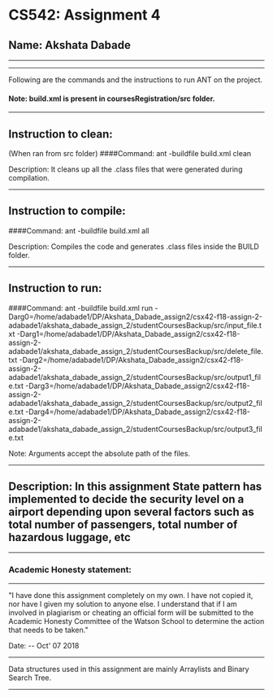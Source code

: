 # CS542: Assignment 4
## Name: Akshata Dabade

-----------------------------------------------------------------------
-----------------------------------------------------------------------

Following are the commands and the instructions to run ANT on the project.
#### Note: build.xml is present in coursesRegistration/src folder.

-----------------------------------------------------------------------
## Instruction to clean:
(When ran from src folder)
####Command: ant -buildfile build.xml clean

Description: It cleans up all the .class files that were generated during compilation.

-----------------------------------------------------------------------
## Instruction to compile:

####Command: ant -buildfile build.xml all

Description: Compiles the code and generates .class files inside the BUILD folder.

-----------------------------------------------------------------------
## Instruction to run:

####Command: 
ant -buildfile build.xml run -Darg0=/home/adabade1/DP/Akshata_Dabade_assign2/csx42-f18-assign-2-adabade1/akshata_dabade_assign_2/studentCoursesBackup/src/input_file.txt -Darg1=/home/adabade1/DP/Akshata_Dabade_assign2/csx42-f18-assign-2-adabade1/akshata_dabade_assign_2/studentCoursesBackup/src/delete_file.txt -Darg2=/home/adabade1/DP/Akshata_Dabade_assign2/csx42-f18-assign-2-adabade1/akshata_dabade_assign_2/studentCoursesBackup/src/output1_file.txt -Darg3=/home/adabade1/DP/Akshata_Dabade_assign2/csx42-f18-assign-2-adabade1/akshata_dabade_assign_2/studentCoursesBackup/src/output2_file.txt -Darg4=/home/adabade1/DP/Akshata_Dabade_assign2/csx42-f18-assign-2-adabade1/akshata_dabade_assign_2/studentCoursesBackup/src/output3_file.txt

Note: Arguments accept the absolute path of the files.


-----------------------------------------------------------------------
## Description: In this assignment State pattern has implemented to decide the security level on a airport depending upon several factors such as total number of passengers, total number of hazardous luggage, etc
-----------------------------------------------------------------------
### Academic Honesty statement:
-----------------------------------------------------------------------

"I have done this assignment completely on my own. I have not copied
it, nor have I given my solution to anyone else. I understand that if I am involved in plagiarism or cheating an official form will be submitted to the Academic Honesty Committee of the Watson School to determine the action that needs to be taken."

Date: -- Oct' 07 2018 

-----------------------------------------------------------------------

Data structures used in this assignment are mainly Arraylists and Binary Search Tree.

-----------------------------------------------------------------------


